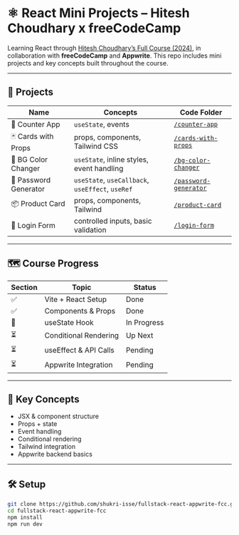 <!-- # start of react js -->
# ⚛️ React Mini Projects – Hitesh Choudhary x freeCodeCamp

Learning React through [Hitesh Choudhary’s Full Course (2024)](https://www.youtube.com/watch?v=Bvwq_S0n2pk), in collaboration with **freeCodeCamp** and **Appwrite**. This repo includes mini projects and key concepts built throughout the course.

---

## 🧩 Projects

| Name | Concepts | Code Folder |
|------|----------|-------------|
| 🧮 Counter App | `useState`, events | [`/counter-app`](./counter-app) |
| 🃏 Cards with Props | props, components, Tailwind CSS | [`/cards-with-props`](./cards-with-props) |
🎨 BG Color Changer | `useState`, inline styles, event handling | [`/bg-color-changer`](./bg-color-changer) |
| 🔑 Password Generator | `useState`, `useCallback`, `useEffect`, `useRef` | [`/password-generator`](./password-generator) |
| 📦 Product Card | props, components, Tailwind | [`/product-card`](./product-card) |
| 🔐 Login Form | controlled inputs, basic validation | [`/login-form`](./login-form) |

---

## 🗺️ Course Progress

| Section | Topic | Status |
|---------|-------|--------|
| ✅ | Vite + React Setup | Done |
| ✅ | Components & Props | Done |
| 🔄 | useState Hook | In Progress |
| ⏳ | Conditional Rendering | Up Next |
| ⏳ | useEffect & API Calls | Pending |
| ⏳ | Appwrite Integration | Pending |

---

## 🧠 Key Concepts

- JSX & component structure  
- Props + state  
- Event handling  
- Conditional rendering  
- Tailwind integration  
- Appwrite backend basics

---

## 🛠️ Setup

```bash
git clone https://github.com/shukri-isse/fullstack-react-appwrite-fcc.git
cd fullstack-react-appwrite-fcc
npm install
npm run dev
